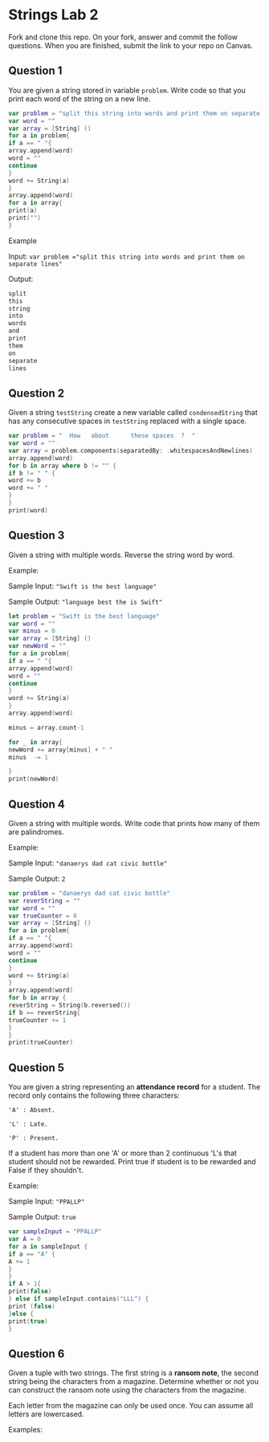 # Strings Lab 2

Fork and clone this repo. On your fork, answer and commit the follow questions. When you are finished, submit the link to your repo on Canvas.

## Question 1

You are given a string stored in variable `problem`. Write code so that you print each word of the string on a new line.

```swift
var problem = "split this string into words and print them on separate lines"
var word = ""
var array = [String] ()
for a in problem{
if a == " "{
array.append(word)
word = ""
continue
}
word += String(a)
}
array.append(word)
for a in array{
print(a)
print("")
}

```

Example

Input:
`var problem ="split this string into words and print them on separate lines"`

Output:
```swift
split
this
string
into
words
and
print
them
on
separate
lines
```


## Question 2

Given a string `testString` create a new variable called `condensedString` that has any consecutive spaces in `testString` replaced with a single space.

```swift
var problem = "  How   about      these spaces  ?  "
var word = ""
var array = problem.components(separatedBy: .whitespacesAndNewlines)
array.append(word)
for b in array where b != "" {
if b != " " {
word += b
word += " "
}
}
print(word)
```


## Question 3

Given a string with multiple words. Reverse the string word by word.

Example:

Sample Input: `"Swift is the best language"`

Sample Output: `"language best the is Swift"`
```swift
let problem = "Swift is the best language"
var word = ""
var minus = 0
var array = [String] ()
var newWord = ""
for a in problem{
if a == " "{
array.append(word)
word = ""
continue
}
word += String(a)
}
array.append(word)

minus = array.count-1

for _ in array{
newWord += array[minus] + " "
minus  -= 1

}
print(newWord)

```
## Question 4

Given a string with multiple words. Write code that prints how many of them are palindromes.

Example:

Sample Input: `"danaerys dad cat civic bottle"`

Sample Output: `2`
```swift
var problem = "danaerys dad cat civic bottle"
var reverString = ""
var word = ""
var trueCounter = 0
var array = [String] ()
for a in problem{
if a == " "{
array.append(word)
word = ""
continue
}
word += String(a)
}
array.append(word)
for b in array {
reverString = String(b.reversed())
if b == reverString{
trueCounter += 1
}
}
print(trueCounter)
```

## Question 5

You are given a string representing an **attendance record** for a student. The record only contains the following three characters:

`'A' : Absent.`

`'L' : Late.`

`'P' : Present.`

If a student has more than one 'A' or more than 2 continuous 'L's that student should not be rewarded. Print true if student is to be rewarded and False if they shouldn't.

Example:

Sample Input: `"PPALLP"`

Sample Output: `true`
```swift
var sampleInput = "PPALLP"
var A = 0
for a in sampleInput {
if a == "A" {
A += 1
}
}
if A > 1{
print(false)
} else if sampleInput.contains("LLL") {
print (false)
}else {
print(true)
}

```


## Question 6

Given a tuple with two strings. The first string is a **ransom note**, the second string being the characters from a magazine. Determine whether or not you can construct the ransom note using the characters from the magazine.

Each letter from the magazine can only be used once. You can assume all letters are lowercased.

Examples:
 

 

